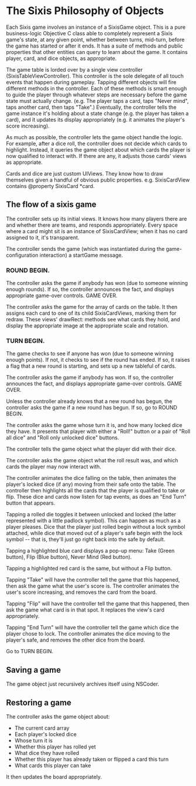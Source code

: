 # The Sixis Philosophy of Objects

Each Sixis game involves an instance of a SixisGame object. This is a pure business-logic Objective C class able to completely represent a Sixis game's state, at any given point, whether between turns, mid-turn, before the game has started or after it ends. It has a suite of methods and public properties that other entities can query to learn about the game. It contains player, card, and dice objects, as appropriate.

The game table is lorded over by a single view controller (SixisTableViewController). This controller is the sole delegate of all touch events that happen during gameplay. Tapping different objects will fire different methods in the controller. Each of these methods is  smart enough to guide the player through whatever steps are necessary before the game state must actually change. (e.g. The player taps a card, taps "Never mind", taps another card, then taps "Take".) Eventually, the controller tells the game instance it's holding about a state change (e.g. the player has taken a card), and it updates its display appropriately (e.g. it animates the player's score increasing).

As much as possible, the controller lets the game object handle the logic. For example,  after a dice roll, the controller does not decide which cards to highlight. Instead, it queries the game object about which cards the player is now qualified to interact with. If there are any, it adjusts those cards' views as appropriate.

Cards and dice are just custom UIViews. They know how to draw themselves given a handful of obvious public properties. e.g. SixisCardView contains @property SixisCard *card. 

## The flow of a sixis game

The controller sets up its initial views. It knows how many players there are and whether there are teams, and responds appropriately. Every space where a card might sit is an instance of SixisCardView; when it has no card assigned to it, it's transparent.

The controller sends the game (which was instantiated during the game-configuration interaction) a startGame message. 

### ROUND BEGIN.

The controller asks the game if anybody has won (due to someone winning enough rounds). If so, the controller announces the fact, and displays appropriate game-over controls. GAME OVER.

The controller asks the game for the array of cards on the table. It then assigns each card to one of its child SixisCardViews, marking them for redraw. These views' drawRect: methods see what cards they hold, and display the appropriate image at the appropriate scale and rotation.

### TURN BEGIN.

The game checks to see if anyone has won (due to someone winning enough points). If not, it checks to see if the round has ended. If so, it raises a flag that a new round is starting, and sets up a new tableful of cards. 

The controller asks the game if anybody has won. If so, the controller announces the fact, and displays appropriate game-over controls. GAME OVER.

Unless the controller already knows that a new round has begun, the controller asks the game if a new round has begun. If so, go to ROUND BEGIN.

The controller asks the game whose turn it is, and how many locked dice they have. It presents that player with either a "Roll!" button or a pair of "Roll all dice" and "Roll only unlocked dice" buttons.

The controller tells the game object what the player did with their dice.

The controller asks the game object what the roll result was, and which cards the player may now interact with.

The controller animates the dice falling on the table, then animates the player's locked dice (if any) moving from their safe onto the table. The controller then highlights all the cards that the player is qualified to take or flip. These dice and cards now listen for tap events, as does an "End Turn" button that appears.

Tapping a rolled die toggles it between unlocked and locked (the latter represented with a little padlock symbol). This can happen as much as a player pleases. Dice that the player just rolled begin without a lock symbol attached, while dice that moved out of a player's safe begin with the lock symbol -- that is, they'll just go right back into the safe by default.

Tapping a highlighted blue card displays a pop-up menu: Take (Green button), Flip (Blue button), Never Mind (Red button).

Tapping a highlighted red card is the same, but without a Flip button.

Tapping "Take" will have the controller tell the game that this happened, then ask the game what the user's score is. The controller animates the user's score increasing, and removes the card from the board.

Tapping "Flip" will have the controller tell the game that this happened, then ask the game what card is in that spot. It replaces the view's card appropriately.

Tapping "End Turn" will have the controller tell the game which dice the player chose to lock. The controller animates the dice moving to the player's safe, and removes the other dice from the board.

Go to TURN BEGIN.

## Saving a game

The game object just recursively archives itself using NSCoder.

## Restoring a game

The controller asks the game object about:

 * The current card array
 * Each player's locked dice
 * Whose turn it is
 * Whether this player has rolled yet
 * What dice they have rolled
 * Whether this player has already taken or flipped a card this turn
 * What cards this player can take
 
It then updates the board appropriately.
